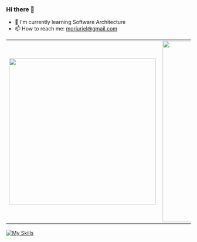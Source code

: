 ### Hi there 👋

- 🌱 I'm currently learning Software Architecture
- 📫 How to reach me: moriuriel@gmail.com
<center>
<table>
    <tr>
        <td><img width="400px" align="left" src="https://github-readme-stats.vercel.app/api/top-langs/?username=moriuriel&hide=html&layout=compact&theme=buefy" /></td>
        <td><img width="495px" align="left" src="https://github-readme-stats.vercel.app/api?username=moriuriel&theme=buefy"/></td>
    </tr>   
</table>
</center>  

[![My Skills](https://skillicons.dev/icons?i=aws,azure,bash,docker,git,linux,mongodb,postgres,js,ts,go,nodejs,react)](https://skillicons.dev)
